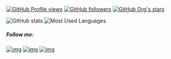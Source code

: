 [![GitHub Profile views][GH_VIEWS]][GH_PROFILE]
[![GitHub followers][GH_FOLLOWERS_SH]][GH_FOLLOWERS]
[![GitHub Org's stars][GH_STARS_SH]][GH_STARS]

![GitHub stats][GH_STATS]
![Most Used Languages][GH_LANGS]

##### Follow me:
[![img][LINKEDIN_ICO]][LINKEDIN]
[![img][INST_ICO]][INST]
[![img][TG_ICO]][TG]

<!-- SHIELDS -->
[GH_PROFILE]: https://github.com/koldakov
[GH_VIEWS]: https://komarev.com/ghpvc/?username=koldakov
[GH_FOLLOWERS_SH]: https://img.shields.io/github/followers/koldakov?label=GitHub%20followers&style=flat
[GH_FOLLOWERS]: https://github.com/koldakov?tab=followers
[GH_STARS_SH]: https://img.shields.io/github/stars/koldakov?label=Stars&style=flat
[GH_STARS]: https://github.com/koldakov?tab=repositories&q=&type=source&language=&sort=stargazers

[GH_STATS]: https://github-readme-stats.vercel.app/api?username=koldakov&count_private=true&show_icons=true&theme=default
[GH_LANGS]: https://github-readme-stats.vercel.app/api/top-langs/?username=koldakov&theme=default&layout=compact&card_width=445&langs_count=10

<!-- SOCIAL LINKS -->
[LINKEDIN]: https://linkedin.com/in/aiv
[LINKEDIN_ICO]: https://img.icons8.com/color/32/000000/linkedin.png
[INST]: https://instagram.com/ikoldakov
[INST_ICO]: https://img.icons8.com/color/32/000000/instagram-new.png
[TG]: https://t.me/koldakov
[TG_ICO]: https://img.icons8.com/color/32/000000/telegram-app--v1.png
